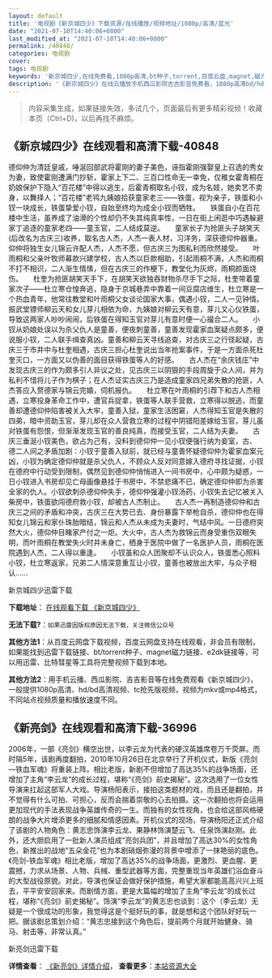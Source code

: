 ```yaml
---
layout: default
title: '电视剧《新京城四少》下载资源/在线播放/视频地址/1080p/高清/蓝光'
date: "2021-07-10T14:40:06+0800"
last_modified_at: "2021-07-10T14:40:06+0800"
permalink: /40848/
categories: 电视剧
cover:
tags: 电视剧
keywords: '新京城四少,在线免费看,1080p高清,bt种子,torrent,百度云盘,magnet,磁力链,迅雷下载资源'
description: '《新京城四少》在线云播放手机西瓜影院吉吉影音免费看，1080p高清bd/hd未删减完整版和tc抢先枪版，mkv/mp4格式，附带bt/torrent种子、magnet/磁力链、百度云盘、网盘资源迅雷下载链接'
---
```


>内容采集生成，如果链接失效，多试几个，页面最后有更多精彩视频！收藏本页（Ctrl+D)，以后再找不麻烦。


## 《新京城四少》在线观看和高清下载-40848

德仰仲为清廷皇戚，唾涎回部武将霍刚的妻子美色，诬指霍刚强娶皇上召选的秀女为妻，致使霍刚遭满门抄斩，霍家上下二、三百口性命无一幸免，仅稚女霍青桐在奶娘保护下隐入&ldquo;百花楼&rdquo;中得以逃生，后霍青桐取名小钗，成为名妓，她卖艺不卖身，以舞择人；&ldquo;百花楼&rdquo;老鸨九姨娘拾获童家老三——铁蛋，视为亲子，铁蛋和小钗一块成长，铁蛋挚爱小钗，自始至终均为成全小钗而牺牲。</div>　　铁蛋自小在百花楼中生活，虽养成了油滑的个性却仍不失其纯真率性，一日在街上闲逛中巧遇躲避家丁追逐的童家老四——童玉官，二人结成莫逆。</div>　　童家长子为抢匪头子胡笑天(后改名为古庆三)收养，取名古人杰，人杰一表人材，习洋务，深获德仰仲器重。仰仲将独生女儿锦云许配人杰，人杰不愿，但古庆三为图私利而欣然接受。</div>　　叶雨桐和父亲叶牧师募款兴建学校，古人杰以巨款相助，引起雨桐不满，人杰和雨桐不打不相识，二人渐生情愫，但在古庆三的作梗下，教堂化为灰烬，雨桐颜面烧伤。</div>　　杜奎为抢匪胡笑天手下，在胡笑天欲独吞财物杀尽手下之际，杜奎带着童家次子——杜立寒仓惶奔逃，隐身于京城巷弄中靠着一间豆腐店维生，杜立寒是一个热血青年，他常往教堂和叶雨桐父女谈论国家大事，偶遇小钗，二人一见钟情。</div>　　振武堂镖师柳云天和女儿芽儿相依为命，九姨娘对柳云天有意，芽儿又心仪铁蛋，导致这两家人吵吵闹闹，后铁蛋在得知玉官对芽儿有意时便一心撮合二人。</div>　　小钗从奶娘处误以为杀父仇人是童善，便夜刺童善，童善发现霍家血案疑点颇多，便说服小钗，二人联手缉查真凶。童善和柳云天寻线追查，对古庆三之行径起疑，古庆三于市井中与杜奎相遇，古庆三担心杜奎说出当年抢案事件，于是一方面杀死杜奎灭口，一方面又以伪善的面目获得铁蛋等人的好感。</div>　　古人杰在“余庆钱庄”中发现古庆三的作为颇多引人非议之处，见古庆三以阴狠的手段周旋于众人间，并为私利不惜将儿子作为棋子；在人杰证实古庆三乃是造成童家四兄弟失散的抢匪，人杰答应入赘德家与锦云完婚，伺机报仇。</div>　　杜立寒在叶雨桐的引荐下和古人杰相遇，立寒投身革命工作中，遭官兵捉拿，铁蛋等人联手营救，立寒得以脱逃，而童善却遭德仰仲陷害被关入大牢，童善入狱，童家生活困窘，人杰得知玉官是失散的四弟，暗中资助玉官，芽儿却在众人营救立寒的过程中阴错阳差嫁给玉官，芽儿虽对铁蛋有怨恨，但渐渐发现玉官的善良纯真，而接受玉官，二人结为夫妻。</div>　　古庆三垂涎小钗美色，欲占为己有，没料到德仰仲一见小钗便强行纳为妾室，古、 德二人间之矛盾加剧：小钗于童善入狱前，就已经与童善怀疑德仰仲为霍家血案元凶，小钗为确定德仰仲就是杀父仇人，不顾众人反对同意嫁入德府寻找证据，小钗在德府中行动受到限制，偶然见到德仰仲悄悄进入一间书房中，心中颇为疑惑，一日小钗进入书房却见亡母画像悬挂于书房中，不禁悲痛不已，确定德仰仲即为杀害全家的仇人。小钗欲刺杀德仰仲失手，德仰仲强灌小钗汤药，小钗失去记忆被关入柴房中，铁蛋欲闯德府救小钗，却被古人杰制止。</div>　　古人杰一再制造德仰仲和古庆三之间的矛盾和冲突，古庆三在大势已去、身份暴露下举枪自杀，德仰仲也在得知女儿锦云和家仆珠胎暗结，锦云和人杰从未成为夫妻时，气结中风。一日德府突然大火，德仰仲目睹家产付之一炬。大火中，古人杰为救锦云而身受重伤双眼失明，而叶雨桐在教堂失火时并未身亡，栖身于医院中做了一名医护人员，雨桐在医院遇到人杰，二人得以重逢。</div>　　小钗虽和众人团聚却不认识众人，铁蛋悉心照料小钗，杜立寒返家，兄弟二人情深意重互让小钗，童善也被放出大牢，与众子相认&hellip;…


新京城四少迅雷下载

**下载地址**： [在线观看下载 《新京城四少》](https://www.993dy.com//vod-detail-id-11486.html) 


**无法下载?**：`如果迅雷因版权原因无法下载，关注微信公众号 `

**其他方法1**：从百度云网盘下载视频，百度云网盘支持在线观看，非会员有限制，如果能找到迅雷下载链接、bt/torrent种子、magnet磁力链接、e2dk链接等，可以用迅雷、比特彗星等工具将完整视频下载到本地。

**其他方法2**：用手机云播、西瓜影院、吉吉影音等在线免费观看《新京城四少》，一般提供1080p高清、hd/bd高清视频、tc抢先版视频，视频为mkv或mp4格式，不同站点视频质量和播放速度不同。


## 《新亮剑》在线观看和高清下载-36996

2006年，一部《亮剑》横空出世，以李云龙为代表的硬汉英雄席卷万千荧屏。而时隔5年，该剧再度翻拍，2010年10月26日在北京举行了开机仪式，新版《亮剑—铁血军魂》将重装上阵。相比老版，新剧不但增加了高达35%的战争场面，还增加了主角“李云龙”的成长过程，堪称“《亮剑》前史揭秘”。这次选用了一位女性导演来扛起这部军人大戏。导演杨阳表示，接拍这类题材的戏，而且还是翻拍，并不觉得有什么可拍、可担心，反而会揣着崇敬的心去拍摄。这一次翻拍也将会运用更加现代的手法表现战争英雄传奇的一生。而独有的女性视角，也会给这部风格硬朗的战争大片增添更多的细腻和情感因素。开机仪式的现场，导演杨阳还正式介绍了该剧的人物角色：黄志忠饰演李云龙、果静林饰演楚云飞、任泉饰演赵刚。此外，还大胆启用了一批新人演员组成“亮剑兵团”，并且增加了高达30%的女性角色，新推出的战地“五朵金花”也为本剧硝烟弥漫的背景中增添了一抹艳丽的底色。《亮剑-铁血军魂》相比老版，增加了高达35%的战争场面，更激烈、更血腥、更震撼，力求从场景、人物、兵械、重型武器等方面，完整重现当年英雄们浴血奋斗的大型战役原貌。对此，导演也保证会做好保护措施，希望大家都能高高兴兴上班去，平平安安回家来。而剧情方面，更是大篇幅的增加了主角“李云龙”的成长过程，堪称“《亮剑》前史揭秘”。饰演“李云龙”的黄志忠也谈到：这个（李云龙）无疑是一个很成功的形象，我觉得这是个挺好玩的事，就是想和这个团队好好玩一把。据该剧总策划介绍：“黄志忠接到这个角色后，提前两个月就开始健身、骑马、射击等，非常认真。”


新亮剑迅雷下载

**详情查看**： [《新亮剑》详情介绍](/movie/36996/)， **查看更多**：[本站资源大全](/movie/t/all/)

